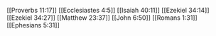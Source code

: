 [[Proverbs 11:17]]
[[Ecclesiastes 4:5]]
[[Isaiah 40:11]]
[[Ezekiel 34:14]]
[[Ezekiel 34:27]]
[[Matthew 23:37]]
[[John 6:50]]
[[Romans 1:31]]
[[Ephesians 5:31]]
